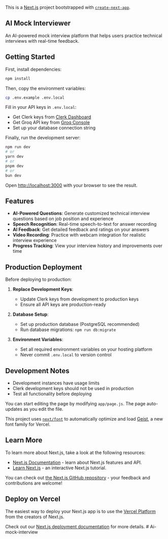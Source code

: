 This is a [Next.js](https://nextjs.org) project bootstrapped with [`create-next-app`](https://github.com/vercel/next.js/tree/canary/packages/create-next-app).

## AI Mock Interviewer

An AI-powered mock interview platform that helps users practice technical interviews with real-time feedback.

## Getting Started

First, install dependencies:

```bash
npm install
```

Then, copy the environment variables:

```bash
cp .env.example .env.local
```

Fill in your API keys in `.env.local`:

- Get Clerk keys from [Clerk Dashboard](https://dashboard.clerk.com)
- Get Groq API key from [Groq Console](https://console.groq.com)
- Set up your database connection string

Finally, run the development server:

```bash
npm run dev
# or
yarn dev
# or
pnpm dev
# or
bun dev
```

Open [http://localhost:3000](http://localhost:3000) with your browser to see the result.

## Features

- **AI-Powered Questions**: Generate customized technical interview questions based on job position and experience
- **Speech Recognition**: Real-time speech-to-text for answer recording
- **AI Feedback**: Get detailed feedback and ratings on your answers
- **Video Recording**: Practice with webcam integration for realistic interview experience
- **Progress Tracking**: View your interview history and improvements over time

## Production Deployment

Before deploying to production:

1. **Replace Development Keys**:

   - Update Clerk keys from development to production keys
   - Ensure all API keys are production-ready

2. **Database Setup**:

   - Set up production database (PostgreSQL recommended)
   - Run database migrations: `npm run db:migrate`

3. **Environment Variables**:
   - Set all required environment variables on your hosting platform
   - Never commit `.env.local` to version control

## Development Notes

- Development instances have usage limits
- Clerk development keys should not be used in production
- Test all functionality before deploying

You can start editing the page by modifying `app/page.js`. The page auto-updates as you edit the file.

This project uses [`next/font`](https://nextjs.org/docs/app/building-your-application/optimizing/fonts) to automatically optimize and load [Geist](https://vercel.com/font), a new font family for Vercel.

## Learn More

To learn more about Next.js, take a look at the following resources:

- [Next.js Documentation](https://nextjs.org/docs) - learn about Next.js features and API.
- [Learn Next.js](https://nextjs.org/learn) - an interactive Next.js tutorial.

You can check out [the Next.js GitHub repository](https://github.com/vercel/next.js) - your feedback and contributions are welcome!

## Deploy on Vercel

The easiest way to deploy your Next.js app is to use the [Vercel Platform](https://vercel.com/new?utm_medium=default-template&filter=next.js&utm_source=create-next-app&utm_campaign=create-next-app-readme) from the creators of Next.js.

Check out our [Next.js deployment documentation](https://nextjs.org/docs/app/building-your-application/deploying) for more details.
#   A i - m o c k - i n t e r v i e w 
 
 
